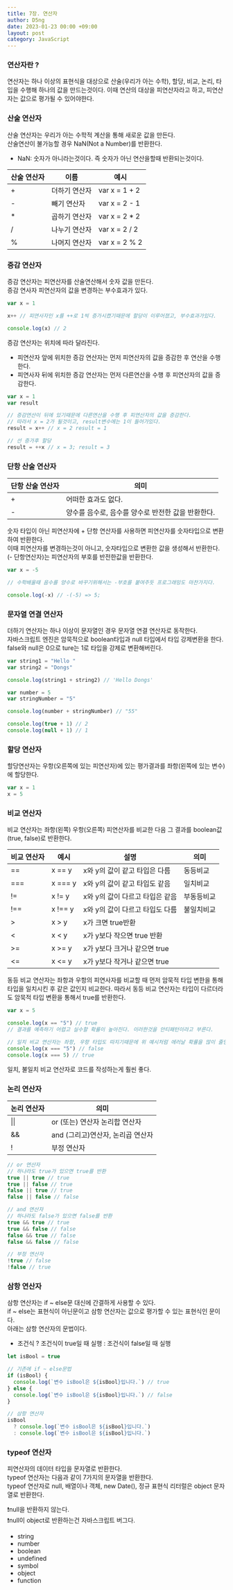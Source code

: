 ```yaml
---
title: 7장. 연산자
author: D5ng
date: 2023-01-23 00:00 +09:00
layout: post
category: JavaScript
---
```


### 연산자란 ?

연산자는 하나 이상의 표현식을 대상으로 산술(우리가 아는 수학), 할당, 비교, 논리, 타입을 수행해 하나의 값을 만드는것이다.
이때 연산의 대상을 피연산자라고 하고, 피연산자는 값으로 평가될 수 있어야한다.

### 산술 연산자

산술 연산자는 우리가 아는 수학적 계산을 통해 새로운 값을 만든다.  
산술연산이 불가능할 경우 NaN(Not a Number)를 반환한다.

- NaN: 숫자가 아니라는것이다. 즉 숫자가 아닌 연산을할때 반환되는것이다.

| 산술 연산자 | 이름          | 예시           |
| ----------- | ------------- | -------------- |
| +           | 더하기 연산자 | var x = 1 + 2  |
| -           | 빼기 연산자   | var x = 2 - 1  |
| \*          | 곱하기 연산자 | var x = 2 \* 2 |
| /           | 나누기 연산자 | var x = 2 / 2  |
| %           | 나머지 연산자 | var x = 2 % 2  |

### 증감 연산자

증감 연산자는 피연산자를 산술연산해서 숫자 값을 만든다.  
증감 연사자 피연산자의 값을 변경하는 부수효과가 있다.

```js
var x = 1

x++ // 피연사자인 x를 ++로 1씩 증가시켰기때문에 할당이 이루어졌고, 부수효과가있다.

console.log(x) // 2
```

증감 연산자는 위치에 따라 달라진다.

- 피연산자 앞에 위치한 증감 연산자는 먼저 피연산자의 값을 증감한 후 연산을 수행한다.
- 피연사자 뒤에 위치한 증감 연산자는 먼저 다른연산을 수행 후 피연산자의 값을 증감한다.

```js
var x = 1
var result

// 증감연산이 뒤에 있기때문에 다른연산을 수행 후 피연산자의 값을 증감한다.
// 따라서 x = 2가 될것이고, result변수에는 1이 들어가있다.
result = x++ // x = 2 result = 1

// 선 증가후 할당
result = ++x // x = 3; result = 3
```

### 단항 산술 연산자

| 단항 산술 연산자 | 의미                                               |
| ---------------- | -------------------------------------------------- |
| +                | 어떠한 효과도 없다.                                |
| -                | 양수를 음수로, 음수를 양수로 반전한 값을 반환한다. |

숫자 타입이 아닌 피연산자에 + 단항 연산자를 사용하면 피연산자를 숫자타입으로 변환하여 반환한다.  
이때 피연산자를 변경하는것이 아니고, 숫자타입으로 변환한 값을 생성해서 반환한다.  
(- 단항연산자)는 피연산자의 부호를 반전한값을 반환한다.

```js
var x = -5

// 수학배울때 음수를 양수로 바꾸기위해서는 -부호를 붙여주듯 프로그래밍도 마찬가지다.

console.log(-x) // -(-5) => 5;
```

### 문자열 연결 연산자

더하기 연산자는 하나 이상이 문자열인 경우 문자열 연결 연산자로 동작한다.  
자바스크립트 엔진은 암묵적으로 boolean타입과 null 타입에서 타입 강제변환을 한다.  
false와 null은 0으로 ture는 1로 타입을 강제로 변환해버린다.

```js
var string1 = "Hello "
var string2 = "Dongs"

console.log(string1 + string2) // 'Hello Dongs'

var number = 5
var stringNumber = "5"

console.log(number + stringNumber) // "55"

console.log(true + 1) // 2
console.log(null + 1) // 1
```

### 할당 연산자

할당연산자는 우항(오른쪽에 있는 피연산자)에 있는 평가결과를 좌항(왼쪽에 있는 변수)에 할당한다.

```js
var x = 1
x = 5
```

### 비교 연산자

비교 연산자는 좌항(왼쪽) 우항(오른쪽) 피연산자를 비교한 다음 그 결과를 boolean값(true, false)로 반환한다.

| 비교 연산자 | 예시    | 설명                            | 의미       |
| ----------- | ------- | ------------------------------- | ---------- |
| ==          | x == y  | x와 y의 값이 같고 타입은 다름   | 동등비교   |
| ===         | x === y | x와 y의 값이 같고 타입도 같음   | 일치비교   |
| !=          | x != y  | x와 y의 값이 다르고 타입은 같음 | 부동등비교 |
| !==         | x !== y | x와 y의 값이 다르고 타입도 다름 | 불일치비교 |
| >           | x > y   | x가 크면 true반환               |
| <           | x < y   | x가 y보다 작으면 true 반환      |
| >=          | x >= y  | x가 y보다 크거나 같으면 true    |
| <=          | x <= y  | x가 y보다 작거나 같으면 true    |

<span class="bg_strong">동등 비교 연산자는 좌항과 우항의 피연사자를 비교할 때 먼저 암묵적 타입 변한을 통해 타입을 일치시킨 후 같은 값인지 비교한다. </span>
<span class="bg_strong">따라서 동등 비교 연산자는 타입이 다르더라도 암묵적 타입 변환을 통해서 true를 반환한다. </span>

```js
var x = 5

console.log(x == "5") // true
// 결과를 예측하기 어렵고 실수할 확률이 높아진다. 이러한것을 안티패턴이라고 부른다.

// 일치 비교 연산자는 좌항, 우항 타입도 따지기때문에 위 예시처럼 에러날 확률을 많이 줄인다.
console.log(x === "5") // false
console.log(x === 5) // true
```

일치, 불일치 비교 연산자로 코드를 작성하는게 훨씬 좋다.

### 논리 연산자

| 논리 연산자 | 의미                              |
| ----------- | --------------------------------- |
| \|\|        | or (또는) 연산자 논리합 연산자    |
| &&          | and (그리고)연산자, 논리곱 연산자 |
| !           | 부정 연산자                       |

```js
// or 연산자
// 하나라도 true가 있으면 true를 반환
true || true // true
true || false // true
false || true // true
false || false // false

// and 연산자
// 하나라도 false가 있으면 false를 반환
true && true // true
true && false // false
false && true // false
false && false // false

// 부정 연산자
!true // false
!false // true
```

### 삼항 연산자

삼항 연산자는 if ~ else문 대신에 간결하게 사용할 수 있다.  
<span class="bg_strong">if ~ else는 표현식이 아닌문</span>이고 <span class="bg_strong">삼항 연산자는 값으로 평가할 수 있는 표현식인 문이다.</span>  
아래는 삼항 연산자의 문법이다.

- 조건식 ? 조건식이 true일 때 실행 : 조건식이 false일 때 실행

```js
let isBool = true

// 기존에 if ~ else문법
if (isBool) {
  console.log(`변수 isBool은 ${isBool}입니다.`) // true
} else {
  console.log(`변수 isBool은 ${isBool}입니다.`) // false
}

// 삼항 연산자
isBool
  ? console.log(`변수 isBool은 ${isBool}입니다.`)
  : console.log(`변수 isBool은 ${isBool}입니다.`)
```

### typeof 연산자

피연산자의 데이터 타입을 문자열로 반환한다.  
typeof 연산자는 다음과 같이 7가지의 문자열을 반환한다.  
typeof 연산자로 <span class="bg_strong">null, 배열이나 객체, new Date(), 정규 표현식 리터럴</span>은 object 문자열로 반환한다.

❗<span class="bg_strong">null을 반환하지 않는다.</span>  
❗null이 object로 반환하는건 자바스크립트 버그다.

- string
- number
- boolean
- undefined
- symbol
- object
- function
